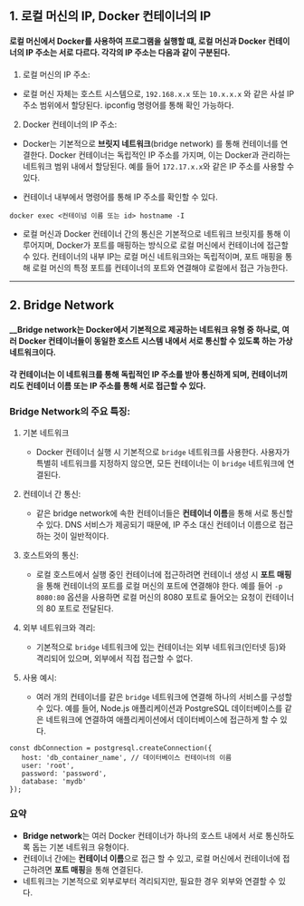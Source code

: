 

## 1. 로컬 머신의 IP, Docker 컨테이너의 IP

#### __로컬 머신에서 Docker를 사용하여 프로그램을 실행할 떄, 로컬 머신과 Docker 컨테이너의 IP 주소는 서로 다르다. 각각의 IP 주소는 다음과 같이 구분된다.__


1. 로컬 머신의 IP 주소:

-   로컬 머신 자체는 호스트 시스템으로, `192.168.x.x` 또는 `10.x.x.x` 와 같은 사설 IP 주소 범위에서 할당된다. ipconfig 명령어를 통해 확인 가능하다.


2. Docker 컨테이너의 IP 주소:
- Docker는 기본적으로 __브릿지 네트워크__(bridge network) 를 통해 컨테이너를 연결한다.
  Docker 컨테이너는 독립적인 IP 주소를 가지며, 이는 Docker과 관리하는 네트워크 범위 내에서 할당된다. 예를 들어 `172.17.x.x`와 같은 IP 주소를 사용할 수 있다.

-  컨테이너 내부에서 명령어를 통해 IP 주소를 확인할 수 있다.
 ```
 docker exec <컨테이넘 이름 또는 id> hostname -I
```

- 로컬 머신과 Docker 컨테이너 간의 통신은 기본적으로 네트워크 브릿지를 통해 이루어지며,
Docker가 포트를 매핑하는 방식으로 로컬 머신에서 컨테이너에 접근할 수 있다. 컨테이너의 내부 IP는 로컬 머신 네트워크와는 독립적이며, 포트 매핑을 통해 로컬 머신의 특정 포트를 컨테이너의 포트와 연결해야 로컬에서 접근 가능한다.


---


## 2. Bridge Network

#### __Bridge network는 Docker에서 기본적으로 제공하는 네트워크 유형 중 하나로, 여러 Docker 컨테이너들이 동일한 호스트 시스템 내에서 서로 통신할 수 있도록 하는 가상 네트워크이다.
#### 각 컨테이너는 이 네트워크를 통해 독립적인 IP 주소를 받아 통신하게 되며, 컨테이너끼리도 컨테이너 이름 또는 IP 주소를 통해 서로 접근할 수 있다.


### Bridge Network의 주요 특징:

1. 기본 네트워크
   - Docker 컨테이너 실행 시 기본적으로 `bridge` 네트워크를 사용한다. 사용자가 특별히 네트워크를 지정하지 않으면, 모든 컨테이너는 이 `bridge` 네트워크에 연결된다.

2. 컨테이너 간 통신: 
   - 같은 bridge network에 속한 컨테이너들은 **컨테이너 이름**을 통해 서로 통신할 수 있다. DNS 서비스가 제공되기 때문에, IP 주소 대신 컨테이너 이름으로 접근하는 것이 일반적이다.

3. 호스트와의 통신: 
   - 로컬 호스트에서 실행 중인 컨테이너에 접근하려면 컨테이너 생성 시 **포트 매핑**을 통해 컨테이너의 포트를 로컬 머신의 포트에 연결해야 한다. 예를 들어 `-p 8080:80` 옵션을 사용하면 로컬 머신의 8080 포트로 들어오는 요청이 컨테이너의 80 포트로 전달된다.

4. 외부 네트워크와 격리:
   -  기본적으로 `bridge` 네트워크에 있는 컨테이너는 외부 네트워크(인터넷 등)와 격리되어 있으며, 외부에서 직접 접근할 수 없다.

5. 사용 예시:
   - 여러 개의 컨테이너를 같은 `bridge` 네트워크에 연결해 하나의 서비스를 구성할 수 있다. 예를 들어, Node.js 애플리케이션과 PostgreSQL 데이터베이스를 같은 네트워크에 연결하여 애플리케이션에서 데이터베이스에 접근하게 할 수 있다.
```
const dbConnection = postgresql.createConnection({
   host: 'db_container_name', // 데이터베이스 컨테이너의 이름
   user: 'root',
   password: 'password',
   database: 'mydb'
});
```

### 요약

- **Bridge network**는 여러 Docker 컨테이너가 하나의 호스트 내에서 서로 통신하도록 돕는 기본 네트워크 유형이다.
- 컨테이너 간에는 **컨테이너 이름**으로 접근 할 수 있고, 로컬 머신에서 컨테이너에 접근하려면 **포트 매핑**을 통해 연결된다. 
- 네트워크는 기본적으로 외부로부터 격리되지만, 필요한 경우 외부와 연결할 수 있다.

